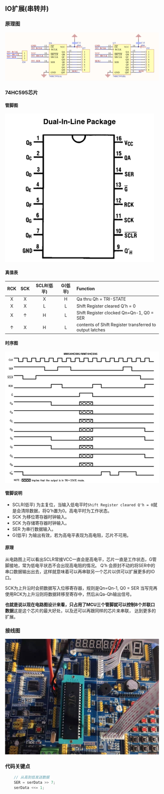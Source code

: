 ## IO扩展(串转并)

### 原理图
![电路原理图](images/circuit.png)

### 74HC595芯片

#### 管脚图
![74HC595芯片管脚图](images/chip_connect.png)

#### 真值表

|RCK|SCK|SCLR(低平)|G(低平)|Function|
|:----:|:----:|:-------:|:----:|:------|
|X|X|X|H|Qa thru Qh = TRI-STATE|
|X|X|L|L|Shift Register cleared Q'h = 0|
|X|↑|H|L|Shift Register clocked Qn=Qn-1, Q0 = SER|
|↑|X|H|L|contents of Shift Register transferred to output latches|


#### 时序图
![74HC595时序图](images/timing_diagram.png)

#### 管脚说明
* SCLR(低平) 为主复位，当输入低电平时`Shift Register cleared Q'h = 0`就是会清除数据，将Q'h置为0。高电平时为工作状态。
* SCK 为移位寄存器时钟输入。
* SCK 为存储寄存器时钟输入。
* SER 为串行数据输入。
* G(低平) 为输出有效，若为高电平表现为高电阻，芯片不可用。

#### 原理
从电路图上可以看出SCLR常接VCC一直会是高电平，芯片一直是工作状态，G管脚接地，常为低电平状态不会出现高电阻的情况。
Q'h 会原封不动的将SER中的串口数据输出出去，这样就意味着可以再串联另一个芯片以供可以扩展更多的IO口。

SCK为上升沿时会把数据写入位移寄存器，规则是Qn=Qn-1, Q0 = SER
当写完再使用RCK为上升沿则将数据转移至寄存中，然后从Qa-Qh输出信号。

**也就是说以现在电路图设计来看，只占用了MCU三个管脚就可以控制8个并联口数据**这是这个芯片的最大好处，以及还可以再跟同样的芯片来串联，
达到更多的扩展。

### 接线图

![接线图](images/connect.jpeg)

### 代码关键点
```c
    // 从高到低发送数据
    SER = serData >> 7;
    serData <<= 1;
```
